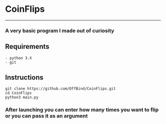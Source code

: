 # CoinFlips
---

### A very basic program I made out of curiosity

## Requirements
```
- python 3.X
- git
```

## Instructions
```
git clone https://github.com/OffBind/CoinFlips.git
cd CoinFlips
python3 main.py
```

### After launching you can enter how many times you want to flip or you can pass it as an argument
